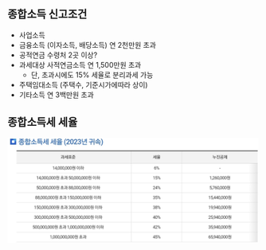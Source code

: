 
## 종합소득 신고조건

- 사업소득
- 금융소득 (이자소득, 배당소득) 연 2천만원 초과
- 공적연금 수령처 2곳 이상?
- 과세대상 사적연금소득 연 1,500만원 초과
	- 단, 초과시에도 15% 세율로 분리과세 가능
- 주택임대소득 (주택수, 기준시가에따라 상이)
- 기타소득 연 3백만원 초과

## 종합소득세 세율

![종합소득세 세율 (2023년 귀속).png](./%EC%A2%85%ED%95%A9%EC%86%8C%EB%93%9D%EC%84%B8%20%EC%84%B8%EC%9C%A8%20(2023%EB%85%84%20%EA%B7%80%EC%86%8D).png)
